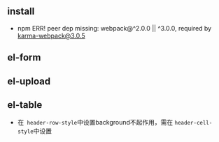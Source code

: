 ## install
+ npm ERR! peer dep missing: webpack@^2.0.0 || ^3.0.0, required by karma-webpack@3.0.5

## el-form
## el-upload
## el-table
+ 在` header-row-style`中设置background不起作用，需在 `header-cell-style`中设置
